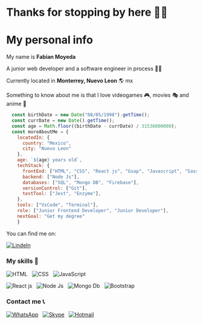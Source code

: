 # Thanks for stopping by here :raising_hand_man:

# My personal info

My name is **Fabian Moyeda**

A junior web developer and a software engineer in process :technologist:

Currently located in **Monterrey, Nuevo Leon** :earth_americas: mx 

Something to know about me is that I love videogames :video_game:, movies :performing_arts: and anime :japanese_castle:

```javascript
  const birthDate = new Date("08/05/1998").getTime();
  const currDate = new Date().getTime();
  const age = Math.floor((birthDate - currDate) / 31536000000);
  const moreAboutMe = {
    locatedIn: {
      country: "Mexico",
      city: "Nuevo Leon"
    },
    age: `${age} years old`,
    techStack: {
      frontEnd: ["HTML", "CSS", "React js", "Gsap", "Javascript", "Sass","Bootstrap"],
      backend: ["Node Js"],
      databases: ["SQL", "Mongo DB", "Firebase"],
      versionControl: ["Git"],
      testTool: ["Jest", "Enzyme"],
    },
    tools: ["VsCode", "Terminal"],
    role: ["Junior Frontend Developer", "Junior Developer"],
    nextGoal: "Get my degree"
    }
```

You can find me on: 

[![LindeIn](https://img.shields.io/badge/LinkedIn-0077B5?style=for-the-badge&logo=linkedin&logoColor=white)](https://www.linkedin.com/in/fabian-moyedaga "LinkedIn") &nbsp;

### My skills :brain:

 ![HTML](https://img.shields.io/badge/HTML5-282C34?logo=html5&logoColor=E34F26 "HTML") &nbsp;
 ![CSS](https://img.shields.io/badge/CSS3-282C34?logo=css3&logoColor=1572B6 "CSS") &nbsp;
 ![JavaScript](https://img.shields.io/badge/JavaScript-282C34?logo=javascript&logoColor=F7DF1E "JavaScript") &nbsp;
 
 ![React js](https://img.shields.io/badge/Frameworks%20Javascript-282C34?logo=react&logoColor=61DAFB "Frameworks Javascript") &nbsp;
 ![Node Js](https://img.shields.io/badge/Node%20Js-282C34?logo=node.js&logoColor=339933 "Node Js") &nbsp;
 ![Mongo Db](https://img.shields.io/badge/Mongo%20Db-282C34?logo=mongodb&logoColor=47A248 "Mongo Db") &nbsp;
 ![Bootstrap](https://img.shields.io/badge/Frameworks%20CSS-282C34?logo=bootstrap&logoColor=7952B3 "Frameworks CSS") &nbsp;
 
 ### Contact me :telephone_receiver:
 
  [![WhatsApp](https://img.shields.io/badge/WhatsApp-25D366?style=for-the-badge&logo=whatsapp&logoColor=white)](http://wa.me/+5218116833892) &nbsp;
  [![Skype](https://img.shields.io/badge/Skype-00AFF0?style=for-the-badge&logo=skype&logoColor=white)](https://join.skype.com/Rvj7fDJKddjc) &nbsp;
  [![Hotmail](https://img.shields.io/badge/Outlook-00acee?style=for-the-badge&logo=outlook&logoColor=blue)](mailto:fabian-azael@hotmail.com "Gmail") &nbsp;
